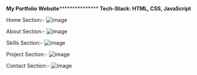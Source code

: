 ******************************************My Portfolio Website*********************************************************
<b>Tech-Stack: HTML, CSS, JavaScript</b>

Home Section:-
![image](https://github.com/Rdev921/My-Portfolio/assets/61020616/09c99f79-74b7-45b1-ac05-ebd628e249e4)

About Section:-
![image](https://github.com/Rdev921/My-Portfolio/assets/61020616/ebce9db6-a6e3-4474-a407-fb04a0baaf12)

Skills Section:-
![image](https://github.com/Rdev921/My-Portfolio/assets/61020616/115e2a01-1a29-4ef6-9275-90e818747dec)

Project Section:-
![image](https://github.com/Rdev921/My-Portfolio/assets/61020616/e688af1d-c2fb-425f-80f6-7b06489df808)

Contact Section:-
![image](https://github.com/Rdev921/My-Portfolio/assets/61020616/79e75f3c-4fad-431b-932f-b78585180e7d)




